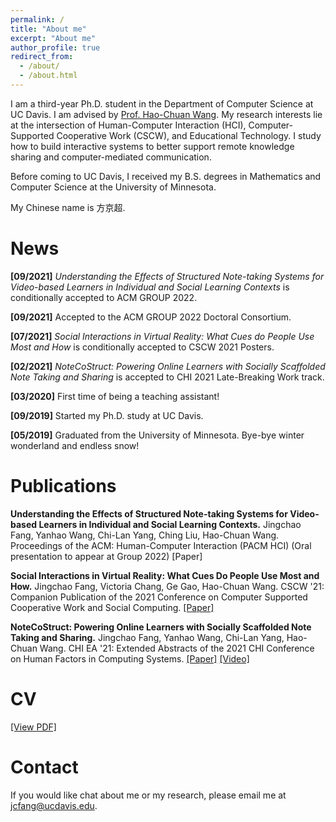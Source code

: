 ```yaml
---
permalink: /
title: "About me"
excerpt: "About me"
author_profile: true
redirect_from:
  - /about/
  - /about.html
---
```


I am a third-year Ph.D. student in the Department of Computer Science at UC Davis. I am advised by [Prof. Hao-Chuan Wang](http://www.haochuanwang.info/). My research interests lie at the intersection of Human-Computer Interaction (HCI), Computer-Supported Cooperative Work (CSCW), and Educational Technology. I study how to build interactive systems to better support remote knowledge sharing and computer-mediated communication.

Before coming to UC Davis, I received my B.S. degrees in Mathematics and Computer Science at the University of Minnesota.

My Chinese name is 方京超.

News
======

**[09/2021]** *Understanding the Effects of Structured Note-taking Systems for Video-based Learners in Individual and Social Learning Contexts* is conditionally accepted to ACM GROUP 2022. 

**[09/2021]** Accepted to the ACM GROUP 2022 Doctoral Consortium.

**[07/2021]** *Social Interactions in Virtual Reality: What Cues do People Use Most and How* is conditionally accepted to CSCW 2021 Posters.

**[02/2021]** *NoteCoStruct: Powering Online Learners with Socially Scaffolded Note Taking and Sharing* is accepted to CHI 2021 Late-Breaking Work track.

**[03/2020]** First time of being a teaching assistant!

**[09/2019]** Started my Ph.D. study at UC Davis.

**[05/2019]** Graduated from the University of Minnesota. Bye-bye winter wonderland and endless snow!

Publications
======

**Understanding the Effects of Structured Note-taking Systems for Video-based Learners in Individual and Social Learning Contexts.**
Jingchao Fang, Yanhao Wang, Chi-Lan Yang, Ching Liu, Hao-Chuan Wang. Proceedings of the ACM: Human-Computer Interaction (PACM HCI) (Oral presentation to appear at Group 2022) [Paper]

**Social Interactions in Virtual Reality: What Cues Do People Use Most and How.**
Jingchao Fang, Victoria Chang, Ge Gao, Hao-Chuan Wang. CSCW '21: Companion Publication of the 2021 Conference on Computer Supported Cooperative Work and Social Computing. [[Paper]](https://dl.acm.org/doi/pdf/10.1145/3462204.3481772)

**NoteCoStruct: Powering Online Learners with Socially Scaffolded Note Taking and Sharing.**
Jingchao Fang, Yanhao Wang, Chi-Lan Yang, Hao-Chuan Wang. CHI EA '21: Extended Abstracts of the 2021 CHI Conference on Human Factors in Computing Systems. [[Paper]](https://dl.acm.org/doi/pdf/10.1145/3411763.3451694) [[Video]](https://www.youtube.com/watch?v=i6bVJkMISmI)

CV
======
[[View PDF]](https://jc-fang.github.io/CV.pdf)

Contact
======

If you would like chat about me or my research, please email me at jcfang@ucdavis.edu.
